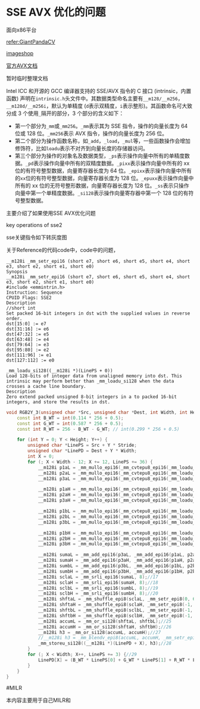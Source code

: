 # SSE AVX 优化的问题

面向x86平台

[refer:GiantPandaCV](http://www.giantpandacv.com/project/%E9%83%A8%E7%BD%B2%E4%BC%98%E5%8C%96/AI%20PC%E7%AB%AF%E4%BC%98%E5%8C%96/%E3%80%90AI%20PC%E7%AB%AF%E7%AE%97%E6%B3%95%E4%BC%98%E5%8C%96%E3%80%91%E4%B8%80%EF%BC%8C%E4%B8%80%E6%AD%A5%E6%AD%A5%E4%BC%98%E5%8C%96RGB%E8%BD%AC%E7%81%B0%E5%BA%A6%E5%9B%BE%E7%AE%97%E6%B3%95/)

[imageshop](https://www.cnblogs.com/Imageshop/p/6261719.html)

[官方AVX文档](https://www.intel.com/content/www/us/en/docs/intrinsics-guide/index.html#techs=AVX)

暂时临时整理文档

Intel ICC 和开源的 GCC 编译器支持的 SSE/AVX 指令的 C 接口 (intrinsic，内置函数) 声明在`intrinsic.h`头文件中。其数据类型命名主要有`__m128/__m256`，`__m128d/__m256i`，默认为单精度 (`d`表示双精度，`i`表示整形)。其函数命名可大致分成 3 个使用`_`隔开的部分，3 个部分的含义如下：

- 第一个部分为`_mm`或`_mm256`。`_mm`表示其为 SSE 指令，操作的向量长度为 64 位或 128 位。`_mm256`表示 AVX 指令，操作的向量长度为 256 位。
- 第二个部分为操作函数名称，如`_add`，`_load`，`_mul`等，一些函数操作会增加修饰符，比如`loadu`表示不对齐到向量长度的存储器访问。
- 第三个部分为操作的对象名及数据类型，`_ps`表示操作向量中所有的单精度数据。`_pd`表示操作向量中所有的双精度数据。`_pixx`表示操作向量中所有的 xx 位的有符号整型数据，向量寄存器长度为 64 位。`_epixx`表示操作向量中所有的`xx`位的有符号整型数据，向量寄存器长度为 128 位。`_epuxx`表示操作向量中所有的 xx 位的无符号整形数据，向量寄存器长度为 128 位。`_ss`表示只操作向量中第一个单精度数据。`_si128`表示操作向量寄存器中第一个 128 位的有符号整型数据。

主要介绍了如果使用SSE AVX优化问题

key operations of sse2

sse关键指令如下转灰度图

关于Reference的代码code中，code中的问题，

```sse
__m128i _mm_setr_epi16 (short e7, short e6, short e5, short e4, short e3, short e2, short e1, short e0)
Synopsis
__m128i _mm_setr_epi16 (short e7, short e6, short e5, short e4, short e3, short e2, short e1, short e0)
#include <emmintrin.h>
Instruction: Sequence
CPUID Flags: SSE2
Description
//short int
Set packed 16-bit integers in dst with the supplied values in reverse order.
dst[15:0] := e7
dst[31:16] := e6
dst[47:32] := e5
dst[63:48] := e4
dst[79:64] := e3
dst[95:80] := e2
dst[111:96] := e1
dst[127:112] := e0
```

```
_mm_loadu_si128((__m128i *)(LinePS + 0))
Load 128-bits of integer data from unaligned memory into dst. This intrinsic may perform better than _mm_loadu_si128 when the data crosses a cache line boundary.
Description
Zero extend packed unsigned 8-bit integers in a to packed 16-bit integers, and store the results in dst.
```



```c++
void RGB2Y_3(unsigned char *Src, unsigned char *Dest, int Width, int Height, int Stride) {
    const int B_WT = int(0.114 * 256 + 0.5);
    const int G_WT = int(0.587 * 256 + 0.5);
    const int R_WT = 256 - B_WT - G_WT; // int(0.299 * 256 + 0.5)

    for (int Y = 0; Y < Height; Y++) {
        unsigned char *LinePS = Src + Y * Stride;
        unsigned char *LinePD = Dest + Y * Width;
        int X = 0;
        for (; X < Width - 12; X += 12, LinePS += 36) {
            __m128i p1aL = _mm_mullo_epi16(_mm_cvtepu8_epi16(_mm_loadu_si128((__m128i *)(LinePS + 0))), _mm_setr_epi16(B_WT, G_WT, R_WT, B_WT, G_WT, R_WT, B_WT, G_WT)); //1
            __m128i p2aL = _mm_mullo_epi16(_mm_cvtepu8_epi16(_mm_loadu_si128((__m128i *)(LinePS + 1))), _mm_setr_epi16(G_WT, R_WT, B_WT, G_WT, R_WT, B_WT, G_WT, R_WT)); //2
            __m128i p3aL = _mm_mullo_epi16(_mm_cvtepu8_epi16(_mm_loadu_si128((__m128i *)(LinePS + 2))), _mm_setr_epi16(R_WT, B_WT, G_WT, R_WT, B_WT, G_WT, R_WT, B_WT)); //3

            __m128i p1aH = _mm_mullo_epi16(_mm_cvtepu8_epi16(_mm_loadu_si128((__m128i *)(LinePS + 8))), _mm_setr_epi16(R_WT, B_WT, G_WT, R_WT, B_WT, G_WT, R_WT, B_WT));//4
            __m128i p2aH = _mm_mullo_epi16(_mm_cvtepu8_epi16(_mm_loadu_si128((__m128i *)(LinePS + 9))), _mm_setr_epi16(B_WT, G_WT, R_WT, B_WT, G_WT, R_WT, B_WT, G_WT));//5
            __m128i p3aH = _mm_mullo_epi16(_mm_cvtepu8_epi16(_mm_loadu_si128((__m128i *)(LinePS + 10))), _mm_setr_epi16(G_WT, R_WT, B_WT, G_WT, R_WT, B_WT, G_WT, R_WT));//6

            __m128i p1bL = _mm_mullo_epi16(_mm_cvtepu8_epi16(_mm_loadu_si128((__m128i *)(LinePS + 18))), _mm_setr_epi16(B_WT, G_WT, R_WT, B_WT, G_WT, R_WT, B_WT, G_WT));//7
            __m128i p2bL = _mm_mullo_epi16(_mm_cvtepu8_epi16(_mm_loadu_si128((__m128i *)(LinePS + 19))), _mm_setr_epi16(G_WT, R_WT, B_WT, G_WT, R_WT, B_WT, G_WT, R_WT));//8
            __m128i p3bL = _mm_mullo_epi16(_mm_cvtepu8_epi16(_mm_loadu_si128((__m128i *)(LinePS + 20))), _mm_setr_epi16(R_WT, B_WT, G_WT, R_WT, B_WT, G_WT, R_WT, B_WT));//9

            __m128i p1bH = _mm_mullo_epi16(_mm_cvtepu8_epi16(_mm_loadu_si128((__m128i *)(LinePS + 26))), _mm_setr_epi16(R_WT, B_WT, G_WT, R_WT, B_WT, G_WT, R_WT, B_WT));//10
            __m128i p2bH = _mm_mullo_epi16(_mm_cvtepu8_epi16(_mm_loadu_si128((__m128i *)(LinePS + 27))), _mm_setr_epi16(B_WT, G_WT, R_WT, B_WT, G_WT, R_WT, B_WT, G_WT));//11
            __m128i p3bH = _mm_mullo_epi16(_mm_cvtepu8_epi16(_mm_loadu_si128((__m128i *)(LinePS + 28))), _mm_setr_epi16(G_WT, R_WT, B_WT, G_WT, R_WT, B_WT, G_WT, R_WT));//12

            __m128i sumaL = _mm_add_epi16(p3aL, _mm_add_epi16(p1aL, p2aL));//13
            __m128i sumaH = _mm_add_epi16(p3aH, _mm_add_epi16(p1aH, p2aH));//14
            __m128i sumbL = _mm_add_epi16(p3bL, _mm_add_epi16(p1bL, p2bL));//15
            __m128i sumbH = _mm_add_epi16(p3bH, _mm_add_epi16(p1bH, p2bH));//16
            __m128i sclaL = _mm_srli_epi16(sumaL, 8);//17
            __m128i sclaH = _mm_srli_epi16(sumaH, 8);//18
            __m128i sclbL = _mm_srli_epi16(sumbL, 8);//19
            __m128i sclbH = _mm_srli_epi16(sumbH, 8);//20
            __m128i shftaL = _mm_shuffle_epi8(sclaL, _mm_setr_epi8(0, 6, 12, -1, -1, -1, -1, -1, -1, -1, -1, -1, -1, -1, -1, -1));//21
            __m128i shftaH = _mm_shuffle_epi8(sclaH, _mm_setr_epi8(-1, -1, -1, 18, 24, 30, -1, -1, -1, -1, -1, -1, -1, -1, -1, -1));//22
            __m128i shftbL = _mm_shuffle_epi8(sclbL, _mm_setr_epi8(-1, -1, -1, -1, -1, -1, 0, 6, 12, -1, -1, -1, -1, -1, -1, -1));//23
            __m128i shftbH = _mm_shuffle_epi8(sclbH, _mm_setr_epi8(-1, -1, -1, -1, -1, -1, -1, -1, -1, 18, 24, 30, -1, -1, -1, -1));//24
            __m128i accumL = _mm_or_si128(shftaL, shftbL);//25
            __m128i accumH = _mm_or_si128(shftaH, shftbH);//26
            __m128i h3 = _mm_or_si128(accumL, accumH);//27
            //__m128i h3 = _mm_blendv_epi8(accumL, accumH, _mm_setr_epi8(0, 0, 0, -1, -1, -1, 0, 0, 0, -1, -1, -1, 1, 1, 1, 1));
            _mm_storeu_si128((__m128i *)(LinePD + X), h3);//28
        }
        for (; X < Width; X++, LinePS += 3) {//29
            LinePD[X] = (B_WT * LinePS[0] + G_WT * LinePS[1] + R_WT * LinePS[2]) >> 8;//30
        }
    }
}
```

#MILR

本内容主要用于自己MILR和

